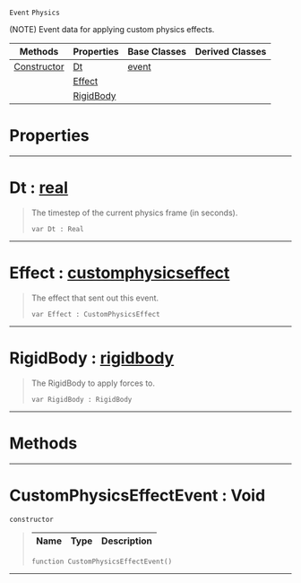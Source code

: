  `Event` `Physics`



(NOTE) Event data for applying custom physics effects.

|Methods|Properties|Base Classes|Derived Classes|
|---|---|---|---|
|[ Constructor](https://github.com/PlasmaEngine/PlasmaDocs/tree/master/docs/C%2B%2B/code_reference/class_reference/customphysicseffectevent.markdown#customphysicseffectevent)|[ Dt](https://github.com/PlasmaEngine/PlasmaDocs/tree/master/docs/C%2B%2B/code_reference/class_reference/customphysicseffectevent.markdown#dt-plasma-engine-documenta)|[event](https://github.com/PlasmaEngine/PlasmaDocs/tree/master/docs/C%2B%2B/code_reference/class_reference/event.markdown)| |
| |[ Effect](https://github.com/PlasmaEngine/PlasmaDocs/tree/master/docs/C%2B%2B/code_reference/class_reference/customphysicseffectevent.markdown#effect-plasma-engine-docum)| | |
| |[ RigidBody](https://github.com/PlasmaEngine/PlasmaDocs/tree/master/docs/C%2B%2B/code_reference/class_reference/customphysicseffectevent.markdown#rigidbody-plasma-engine-do)| | |


 #  Properties


---  
 #  Dt : [real](https://github.com/PlasmaEngine/PlasmaDocs/tree/master/docs/C%2B%2B/code_reference/lightning_base_types/real.markdown)

> The timestep of the current physics frame (in seconds).
> ``` lang=cpp, name=Lightning
> var Dt : Real


---  
 #  Effect : [customphysicseffect](https://github.com/PlasmaEngine/PlasmaDocs/tree/master/docs/C%2B%2B/code_reference/class_reference/customphysicseffect.markdown)

> The effect that sent out this event.
> ``` lang=cpp, name=Lightning
> var Effect : CustomPhysicsEffect


---  
 #  RigidBody : [rigidbody](https://github.com/PlasmaEngine/PlasmaDocs/tree/master/docs/C%2B%2B/code_reference/class_reference/rigidbody.markdown)

> The RigidBody to apply forces to.
> ``` lang=cpp, name=Lightning
> var RigidBody : RigidBody


---  
 #  Methods


---  
 #  CustomPhysicsEffectEvent : Void

 `constructor`

> 
> |Name|Type|Description|
> |---|---|---|
> ``` lang=cpp, name=Lightning
> function CustomPhysicsEffectEvent()
> ``` 


---  
 

 